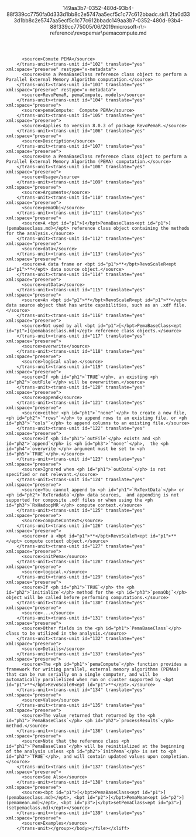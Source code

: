 <?xml version="1.0"?><xliff version="1.2" xmlns="urn:oasis:names:tc:xliff:document:1.2" xmlns:xsi="http://www.w3.org/2001/XMLSchema-instance" xsi:schemaLocation="urn:oasis:names:tc:xliff:document:1.2 xliff-core-1.2-transitional.xsd"><file datatype="xml" original="pemacompute.md" source-language="en-US" target-language="en-US"><header><tool tool-id="mdxliff" tool-name="mdxliff" tool-version="1.0-1931010" tool-company="Microsoft" /><xliffext:skl_file_name xmlns:xliffext="urn:microsoft:content:schema:xliffextensions">149aa3b7-0352-480d-93b4-88f339cc7750fa0d333d1bb8c2e5747aa5ecf5c1c77c612bbadc.skl</xliffext:skl_file_name><xliffext:version xmlns:xliffext="urn:microsoft:content:schema:xliffextensions">1.2</xliffext:version><xliffext:ms.openlocfilehash xmlns:xliffext="urn:microsoft:content:schema:xliffextensions">fa0d333d1bb8c2e5747aa5ecf5c1c77c612bbadc</xliffext:ms.openlocfilehash><xliffext:ms.sourcegitcommit xmlns:xliffext="urn:microsoft:content:schema:xliffextensions">149aa3b7-0352-480d-93b4-88f339cc7750</xliffext:ms.sourcegitcommit><xliffext:ms.lasthandoff xmlns:xliffext="urn:microsoft:content:schema:xliffextensions">05/06/2019</xliffext:ms.lasthandoff><xliffext:ms.openlocfilepath xmlns:xliffext="urn:microsoft:content:schema:xliffextensions">microsoft-r\r-reference\revopemar\pemacompute.md</xliffext:ms.openlocfilepath></header><body><group id="content" extype="content"><trans-unit id="101" translate="yes" xml:space="preserve" restype="x-metadata">
          <source>Comute PEMA</source>
        </trans-unit><trans-unit id="102" translate="yes" xml:space="preserve" restype="x-metadata">
          <source>Use a PemaBaseClass reference class object to perform a Parallel External Memory Algorithm computation.</source>
        </trans-unit><trans-unit id="103" translate="yes" xml:space="preserve" restype="x-metadata">
          <source>RevoPemaR, pemaCompute, models</source>
        </trans-unit><trans-unit id="104" translate="yes" xml:space="preserve">
          <source>pemaCompute:  Compute PEMA</source>
        </trans-unit><trans-unit id="105" translate="yes" xml:space="preserve">
          <source>Applies to version 8.0.3 of package RevoPemaR.</source>
        </trans-unit><trans-unit id="106" translate="yes" xml:space="preserve">
          <source>Description</source>
        </trans-unit><trans-unit id="107" translate="yes" xml:space="preserve">
          <source>Use a PemaBaseClass reference class object to perform a Parallel External Memory Algorithm (PEMA) computation.</source>
        </trans-unit><trans-unit id="108" translate="yes" xml:space="preserve">
          <source>Usage</source>
        </trans-unit><trans-unit id="109" translate="yes" xml:space="preserve">
          <source>Arguments</source>
        </trans-unit><trans-unit id="110" translate="yes" xml:space="preserve">
          <source>pemaObj</source>
        </trans-unit><trans-unit id="111" translate="yes" xml:space="preserve">
          <source>A <bpt id="p1">[</bpt>PemaBaseClass<ept id="p1">](pemabaseclass.md)</ept> reference class object containing the methods for the analysis.</source>
        </trans-unit><trans-unit id="112" translate="yes" xml:space="preserve">
          <source>data</source>
        </trans-unit><trans-unit id="113" translate="yes" xml:space="preserve">
          <source>A data frame or <bpt id="p1">**</bpt>RevoScaleR<ept id="p1">**</ept> data source object.</source>
        </trans-unit><trans-unit id="114" translate="yes" xml:space="preserve">
          <source>outData</source>
        </trans-unit><trans-unit id="115" translate="yes" xml:space="preserve">
          <source>An <bpt id="p1">**</bpt>RevoScaleR<ept id="p1">**</ept> data source object that has write capabilities, such as an .xdf file.</source>
        </trans-unit><trans-unit id="116" translate="yes" xml:space="preserve">
          <source>Not used by all <bpt id="p1">[</bpt>PemaBaseClass<ept id="p1">](pemabaseclass.md)</ept> reference class objects.</source>
        </trans-unit><trans-unit id="117" translate="yes" xml:space="preserve">
          <source>overwrite</source>
        </trans-unit><trans-unit id="118" translate="yes" xml:space="preserve">
          <source>logical value.</source>
        </trans-unit><trans-unit id="119" translate="yes" xml:space="preserve">
          <source>If <ph id="ph1">`TRUE`</ph>, an existing <ph id="ph2">`outFile`</ph> will be overwritten.</source>
        </trans-unit><trans-unit id="120" translate="yes" xml:space="preserve">
          <source>append</source>
        </trans-unit><trans-unit id="121" translate="yes" xml:space="preserve">
          <source>either <ph id="ph1">`"none"`</ph> to create a new file, <ph id="ph2">`"rows"`</ph> to append rows to an existing file, or <ph id="ph3">`"cols"`</ph> to append columns to an existing file.</source>
        </trans-unit><trans-unit id="122" translate="yes" xml:space="preserve">
          <source>If <ph id="ph1">`outFile`</ph> exists and <ph id="ph2">`append`</ph> is <ph id="ph3">`"none"`</ph>,  the <ph id="ph4">`overwrite`</ph> argument must be set to <ph id="ph5">`TRUE`</ph>.</source>
        </trans-unit><trans-unit id="123" translate="yes" xml:space="preserve">
          <source>Ignored when <ph id="ph1">`outData`</ph> is not specified or not relevant.</source>
        </trans-unit><trans-unit id="124" translate="yes" xml:space="preserve">
          <source>You cannot append to <ph id="ph1">`RxTextData`</ph> or <ph id="ph2">`RxTeradata`</ph> data sources,  and appending is not supported for composite .xdf files or when using the <ph id="ph3">`RxHadoopMR`</ph> compute context.</source>
        </trans-unit><trans-unit id="125" translate="yes" xml:space="preserve">
          <source>computeContext</source>
        </trans-unit><trans-unit id="126" translate="yes" xml:space="preserve">
          <source>or a <bpt id="p1">**</bpt>RevoScaleR<ept id="p1">**</ept> compute context object.</source>
        </trans-unit><trans-unit id="127" translate="yes" xml:space="preserve">
          <source>initPema</source>
        </trans-unit><trans-unit id="128" translate="yes" xml:space="preserve">
          <source>logical.</source>
        </trans-unit><trans-unit id="129" translate="yes" xml:space="preserve">
          <source>If <ph id="ph1">`TRUE`</ph> the <ph id="ph2">`initialize`</ph> method for the <ph id="ph3">`pemaObj`</ph> object will be called before performing computations.</source>
        </trans-unit><trans-unit id="130" translate="yes" xml:space="preserve">
          <source>...</source>
        </trans-unit><trans-unit id="131" translate="yes" xml:space="preserve">
          <source>Other fields in the <ph id="ph1">`PemaBaseClass`</ph> class to be utilized in the analysis.</source>
        </trans-unit><trans-unit id="132" translate="yes" xml:space="preserve">
          <source>Details</source>
        </trans-unit><trans-unit id="133" translate="yes" xml:space="preserve">
          <source>The <ph id="ph1">`pemaCompute`</ph> function provides a framework for writing parallel, external memory algorithms (PEMAs) that can be run serially on a single computer, and will be automatically parallelized when run on cluster supported by <bpt id="p1">**</bpt>RevoScaleR<ept id="p1">**</ept>.</source>
        </trans-unit><trans-unit id="134" translate="yes" xml:space="preserve">
          <source>Value</source>
        </trans-unit><trans-unit id="135" translate="yes" xml:space="preserve">
          <source>The value returned that returned by the <ph id="ph1">`PemaBaseClass`</ph> <ph id="ph2">`processResults`</ph> method.</source>
        </trans-unit><trans-unit id="136" translate="yes" xml:space="preserve">
          <source>Note that the reference class <ph id="ph1">`PemaBaseClass`</ph> will be reinitialized at the beginning of the analysis unless <ph id="ph2">`initPema`</ph> is set to <ph id="ph3">`TRUE`</ph>, and will contain updated values upon completion.</source>
        </trans-unit><trans-unit id="137" translate="yes" xml:space="preserve">
          <source>See Also</source>
        </trans-unit><trans-unit id="138" translate="yes" xml:space="preserve">
          <source><bpt id="p1">[</bpt>PemaBaseClass<ept id="p1">](pemabaseclass.md)</ept>, <bpt id="p2">[</bpt>PemaMean<ept id="p2">](pemamean.md)</ept>, <bpt id="p3">[</bpt>setPemaClass<ept id="p3">](setpemaclass.md)</ept></source>
        </trans-unit><trans-unit id="139" translate="yes" xml:space="preserve">
          <source>Examples</source>
        </trans-unit></group></body></file></xliff>